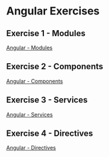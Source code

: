 # Angular Exercises

## Exercise 1 - Modules

[Angular - Modules](https://github.com/Ryanair/ng-basics/tree/master/exercise1-modules)

## Exercise 2 - Components

[Angular - Components](https://github.com/Ryanair/ng-basics/tree/master/exercise2-components)

## Exercise 3 - Services

[Angular - Services](https://github.com/Ryanair/ng-basics/tree/master/exercise3-services)

## Exercise 4 - Directives

[Angular - Directives](https://github.com/Ryanair/ng-basics/tree/master/exercise4-directives)
